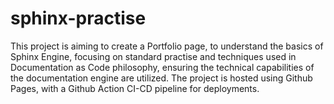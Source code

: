 # sphinx-practise
This project is aiming to create a Portfolio page, to understand the basics of Sphinx Engine, focusing on standard practise and techniques used in Documentation as Code philosophy, ensuring the technical capabilities of the documentation engine are utilized. The project is hosted using Github Pages, with a Github Action CI-CD pipeline for deployments.